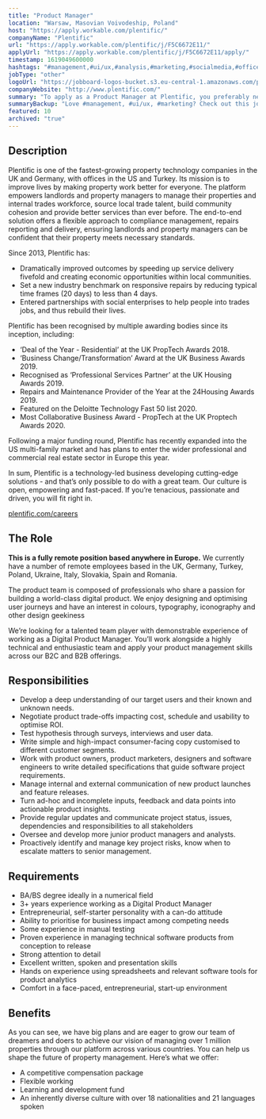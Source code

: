 ```yaml
---
title: "Product Manager"
location: "Warsaw, Masovian Voivodeship, Poland"
host: "https://apply.workable.com/plentific/"
companyName: "Plentific"
url: "https://apply.workable.com/plentific/j/F5C6672E11/"
applyUrl: "https://apply.workable.com/plentific/j/F5C6672E11/apply/"
timestamp: 1619049600000
hashtags: "#management,#ui/ux,#analysis,#marketing,#socialmedia,#office"
jobType: "other"
logoUrl: "https://jobboard-logos-bucket.s3.eu-central-1.amazonaws.com/plentific"
companyWebsite: "http://www.plentific.com/"
summary: "To apply as a Product Manager at Plentific, you preferably need to have 3+ years experience working as a Digital Product Manager."
summaryBackup: "Love #management, #ui/ux, #marketing? Check out this job post!"
featured: 10
archived: "true"
---
```


## Description

Plentific is one of the fastest-growing property technology companies in the UK and Germany, with offices in the US and Turkey. Its mission is to improve lives by making property work better for everyone. The platform empowers landlords and property managers to manage their properties and internal trades workforce, source local trade talent, build community cohesion and provide better services than ever before. The end-to-end solution offers a flexible approach to compliance management, repairs reporting and delivery, ensuring landlords and property managers can be confident that their property meets necessary standards.

Since 2013, Plentific has:

*   Dramatically improved outcomes by speeding up service delivery fivefold and creating economic opportunities within local communities.
*   Set a new industry benchmark on responsive repairs by reducing typical time frames (20 days) to less than 4 days.
*   Entered partnerships with social enterprises to help people into trades jobs, and thus rebuild their lives.

Plentific has been recognised by multiple awarding bodies since its inception, including:

*   ‘Deal of the Year - Residential’ at the UK PropTech Awards 2018.
*   ‘Business Change/Transformation’ Award at the UK Business Awards 2019.
*   Recognised as ‘Professional Services Partner’ at the UK Housing Awards 2019.
*   Repairs and Maintenance Provider of the Year at the 24Housing Awards 2019.
*   Featured on the Deloitte Technology Fast 50 list 2020.
*   Most Collaborative Business Award - PropTech at the UK Proptech Awards 2020.

Following a major funding round, Plentific has recently expanded into the US multi-family market and has plans to enter the wider professional and commercial real estate sector in Europe this year.

In sum, Plentific is a technology-led business developing cutting-edge solutions - and that’s only possible to do with a great team. Our culture is open, empowering and fast-paced. If you’re tenacious, passionate and driven, you will fit right in.

[plentific.com/careers](http://plentific.com/careers)

## The Role

**This is a fully remote position based anywhere in Europe.** We currently have a number of remote employees based in the UK, Germany, Turkey, Poland, Ukraine, Italy, Slovakia, Spain and Romania.

The product team is composed of professionals who share a passion for building a world-class digital product. We enjoy designing and optimising user journeys and have an interest in colours, typography, iconography and other design geekiness

We’re looking for a talented team player with demonstrable experience of working as a Digital Product Manager. You’ll work alongside a highly technical and enthusiastic team and apply your product management skills across our B2C and B2B offerings.

## Responsibilities

*   Develop a deep understanding of our target users and their known and unknown needs.
*   Negotiate product trade-offs impacting cost, schedule and usability to optimise ROI.
*   Test hypothesis through surveys, interviews and user data.
*   Write simple and high-impact consumer-facing copy customised to different customer segments.
*   Work with product owners, product marketers, designers and software engineers to write detailed specifications that guide software project requirements.
*   Manage internal and external communication of new product launches and feature releases.
*   Turn ad-hoc and incomplete inputs, feedback and data points into actionable product insights.
*   Provide regular updates and communicate project status, issues, dependencies and responsibilities to all stakeholders
*   Oversee and develop more junior product managers and analysts.
*   Proactively identify and manage key project risks, know when to escalate matters to senior management.

## Requirements

*   BA/BS degree ideally in a numerical field
*   3+ years experience working as a Digital Product Manager
*   Entrepreneurial, self-starter personality with a can-do attitude
*   Ability to prioritise for business impact among competing needs
*   Some experience in manual testing
*   Proven experience in managing technical software products from conception to release
*   Strong attention to detail
*   Excellent written, spoken and presentation skills
*   Hands on experience using spreadsheets and relevant software tools for product analytics
*   Comfort in a face-paced, entrepreneurial, start-up environment

## Benefits

As you can see, we have big plans and are eager to grow our team of dreamers and doers to achieve our vision of managing over 1 million properties through our platform across various countries. You can help us shape the future of property management. Here’s what we offer:

*   A competitive compensation package
*   Flexible working
*   Learning and development fund
*   An inherently diverse culture with over 18 nationalities and 21 languages spoken
